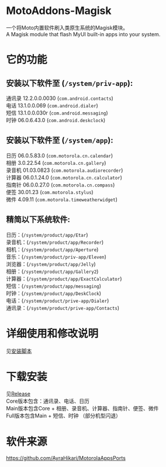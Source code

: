 # MotoAddons-Magisk
一个将Moto内置软件刷入类原生系统的Magisk模块。  
A Magisk module that flash MyUI built-in apps into your system.

# 它的功能

## 安装以下软件至 (`/system/priv-app`):  
通讯录 12.2.0.0.0030 (`com.android.contacts`)  
电话 13.1.0.0.069 (`com.android.dialer`)  
短信 13.1.0.0.030r (`com.android.messaging`)  
时钟 06.0.6.43.0 (`com.android.deskclock`)  

## 安装以下软件至 (`/system/app`):
日历 06.0.5.83.0 (`com.motorola.cn.calendar`)  
相册 3.0.22.54 (`com.motorola.cn.gallery`)  
录音机 01.03.0823 (`com.motorola.audiorecorder`)  
计算器 06.0.1.24.0 (`com.motorola.cn.calculator`)  
指南针 06.0.0.27.0 (`com.motorola.cn.compass`)  
便签 30.01.23 (`com.motorola.stylus`)  
微件 4.09.11 (`com.motorola.timeweatherwidget`)  

## 精简以下系统软件:
日历：(`/system/product/app/Etar`)  
录音机：(`/system/product/app/Recorder`)  
相机：(`/system/product/app/Aperture`)  
音乐：(`/system/product/priv-app/Eleven`)  
浏览器：(`/system/product/app/Jelly`)  
相册：(`/system/product/app/Gallery2`)  
计算器：(`/system/product/app/ExactCalculator`)  
短信：(`/system/product/app/messaging`)  
时钟：(`/system/product/app/DeskClock`)  
电话：(`/system/product/prive-app/Dialer`)  
通讯录：(`/system/product/prive-app/Contacts`)  

# 详细使用和修改说明
见[安装脚本](install.sh)

# 下载安装
见[Release](https://github.com/KarlRaphel/MotoAddons-Magisk/releases/tag/Magisk)  
Core版本包含：通讯录、电话、日历  
Main版本包含Core + 相册、录音机、计算器、指南针、便签、微件  
Full版本包含Main + 短信、时钟 （部分机型闪退）  

# 软件来源
https://github.com/AyraHikari/MotorolaAppsPorts